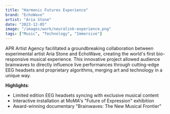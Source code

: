 ```yaml
---
title: "Harmonic Futures Experience"
brand: "EchoWave"
artist: "Aria Stone"
date: "2023-12-05"
image: "/images/work/neuralink-experience.png"
tags: ["Music", "Technology", "Immersive"]
---
```


APR Artist Agency facilitated a groundbreaking collaboration between
experimental artist Aria Stone and EchoWave, creating the world's first
bio-responsive musical experience. This innovative project allowed
audience brainwaves to directly influence live performances through
cutting-edge EEG headsets and proprietary algorithms, merging art and
technology in a unique way.

**Highlights**:
- Limited edition EEG headsets syncing with exclusive musical content
- Interactive installation at MoMA's "Future of Expression" exhibition
- Award-winning documentary "Brainwaves: The New Musical Frontier"
